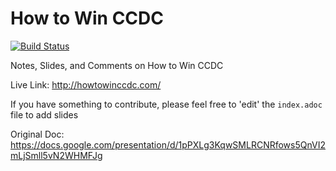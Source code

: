 # How to Win CCDC

[![Build Status](https://travis-ci.org/mubix/howtowinccdc.svg?branch=master)](https://travis-ci.org/mubix/howtowinccdc)


Notes, Slides, and Comments on How to Win CCDC

Live Link: http://howtowinccdc.com/

If you have something to contribute, please feel free to 'edit' the `index.adoc` file to add slides

Original Doc: https://docs.google.com/presentation/d/1pPXLg3KqwSMLRCNRfows5QnVI2mLjSmll5vN2WHMFJg
